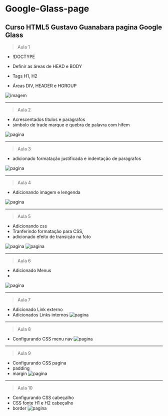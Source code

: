 # Google-Glass-page
Curso HTML5 Gustavo Guanabara pagina Google Glass
-------
>Aula 1

- !DOCTYPE

- Definir as áreas de HEAD e BODY

- Tags H1, H2

- Áreas DIV, HEADER e HGROUP

![imagem](/_interface/Index.html-Alula-1.jpg)

-------
>Aula 2

- Acrescentados titulos e paragrafos
- simbolo de trade marque e quebra de palavra com hífem

![pagina](/_interface/index.html-aula-2.png)

-------
>Aula 3

- adicionado formatação justificada e indentação de paragrafos

![pagina](/_interface/index.html-aula-3.png)

-------
>Aula 4

- Adicionando imagem e lengenda

![pagina](/_interface/index.html-aula-4.jpeg)

---
>Aula 5

- Adicionando css
- Tranferindo formatação para CSS,
- adicionado efeito de transição na foto

![pagina](/_interface/index.html-aula-5.jpeg)
![pagina](/_interface/index.html-aula-6.jpeg)

---
>Aula 6

- Adicionado Menus
- 
![pagina](/_interface/index.html-aula-7.jpeg)

---
>Aula 7

- Adicionado Link externo
- Adicionados Links internos
![pagina](/_interface/index.html-aula-8.jpeg)

---
>Aula 8

- Configurando CSS menu nav
![pagina](/_interface/index.html-aula-9.2.jpeg)

---
>Aula 9

- Configurando CSS pagina
- padding
- margin
![pagina](/_interface/index.html-aula-10.jpeg)

---
>Aula 10

- Configurando CSS cabeçalho
- CSS fonte H1 e H2 cabeçalho
- border
![pagina](/_interface/index.html-aula-11.jpeg)

